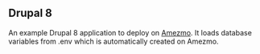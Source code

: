 ## Drupal 8

An example Drupal 8 application to deploy on [Amezmo](https://www.amezmo.com/register). It loads database variables from .env which is automatically created on Amezmo.
